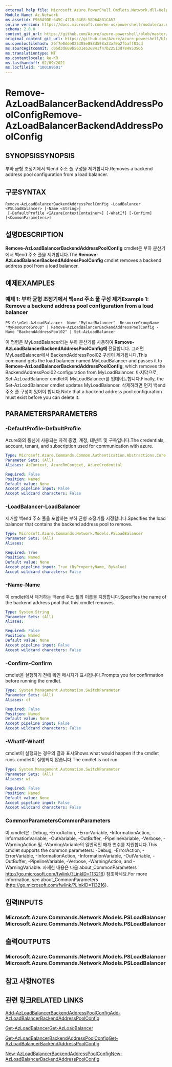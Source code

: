 ```yaml
---
external help file: Microsoft.Azure.PowerShell.Cmdlets.Network.dll-Help.xml
Module Name: Az.Network
ms.assetid: F965A9DE-645C-471B-84E8-58D648B1CA57
online version: https://docs.microsoft.com/en-us/powershell/module/az.network/remove-azloadbalancerbackendaddresspoolconfig
schema: 2.0.0
content_git_url: https://github.com/Azure/azure-powershell/blob/master/src/Network/Network/help/Remove-AzLoadBalancerBackendAddressPoolConfig.md
original_content_git_url: https://github.com/Azure/azure-powershell/blob/master/src/Network/Network/help/Remove-AzLoadBalancerBackendAddressPoolConfig.md
ms.openlocfilehash: 26f7e0dde825305e888d598a23af0b2fbaff81cd
ms.sourcegitcommit: c05d3d669b5631e526841f47b22513d78495350b
ms.translationtype: MT
ms.contentlocale: ko-KR
ms.lasthandoff: 02/09/2021
ms.locfileid: "100189601"
---
```

# <span data-ttu-id="40638-101">Remove-AzLoadBalancerBackendAddressPoolConfig</span><span class="sxs-lookup"><span data-stu-id="40638-101">Remove-AzLoadBalancerBackendAddressPoolConfig</span></span>

## <span data-ttu-id="40638-102">SYNOPSIS</span><span class="sxs-lookup"><span data-stu-id="40638-102">SYNOPSIS</span></span>
<span data-ttu-id="40638-103">부하 균형 조정기에서 백end 주소 풀 구성을 제거합니다.</span><span class="sxs-lookup"><span data-stu-id="40638-103">Removes a backend address pool configuration from a load balancer.</span></span>

## <span data-ttu-id="40638-104">구문</span><span class="sxs-lookup"><span data-stu-id="40638-104">SYNTAX</span></span>

```
Remove-AzLoadBalancerBackendAddressPoolConfig -LoadBalancer <PSLoadBalancer> [-Name <String>]
 [-DefaultProfile <IAzureContextContainer>] [-WhatIf] [-Confirm] [<CommonParameters>]
```

## <span data-ttu-id="40638-105">설명</span><span class="sxs-lookup"><span data-stu-id="40638-105">DESCRIPTION</span></span>
<span data-ttu-id="40638-106">**Remove-AzLoadBalancerBackendAddressPoolConfig** cmdlet은 부하 분산기에서 백end 주소 풀을 제거합니다.</span><span class="sxs-lookup"><span data-stu-id="40638-106">The **Remove-AzLoadBalancerBackendAddressPoolConfig** cmdlet removes a backend address pool from a load balancer.</span></span>

## <span data-ttu-id="40638-107">예제</span><span class="sxs-lookup"><span data-stu-id="40638-107">EXAMPLES</span></span>

### <span data-ttu-id="40638-108">예제 1: 부하 균형 조정기에서 백end 주소 풀 구성 제거</span><span class="sxs-lookup"><span data-stu-id="40638-108">Example 1: Remove a backend address pool configuration from a load balancer</span></span>
```
PS C:\>Get-AzLoadBalancer -Name "MyLoadBalancer" -ResourceGroupName "MyResourceGroup" | Remove-AzLoadBalancerBackendAddressPoolConfig -Name "BackendAddressPool02" | Set-AzLoadBalancer
```

<span data-ttu-id="40638-109">이 명령은 MyLoadBalancer라는 부하 분산기를 사용하여 **Remove-AzLoadBalancerBackendAddressPoolConfig에** 전달합니다. 그러면 MyLoadBalancer에서 BackendAddressPool02 구성이 제거됩니다.</span><span class="sxs-lookup"><span data-stu-id="40638-109">This command gets the load balancer named MyLoadBalancer and passes it to **Remove-AzLoadBalancerBackendAddressPoolConfig**, which removes the BackendAddressPool02 configuration from MyLoadBalancer.</span></span>
<span data-ttu-id="40638-110">마지막으로, Set-AzLoadBalancer cmdlet이 MyLoadBalancer를 업데이트합니다.</span><span class="sxs-lookup"><span data-stu-id="40638-110">Finally, the Set-AzLoadBalancer cmdlet updates MyLoadBalancer.</span></span>
<span data-ttu-id="40638-111">삭제하려면 먼저 백end 주소 풀 구성이 있어야 합니다.</span><span class="sxs-lookup"><span data-stu-id="40638-111">Note that a backend address pool configuration must exist before you can delete it.</span></span>

## <span data-ttu-id="40638-112">PARAMETERS</span><span class="sxs-lookup"><span data-stu-id="40638-112">PARAMETERS</span></span>

### <span data-ttu-id="40638-113">-DefaultProfile</span><span class="sxs-lookup"><span data-stu-id="40638-113">-DefaultProfile</span></span>
<span data-ttu-id="40638-114">Azure와의 통신에 사용되는 자격 증명, 계정, 테넌트 및 구독입니다.</span><span class="sxs-lookup"><span data-stu-id="40638-114">The credentials, account, tenant, and subscription used for communication with azure.</span></span>

```yaml
Type: Microsoft.Azure.Commands.Common.Authentication.Abstractions.Core.IAzureContextContainer
Parameter Sets: (All)
Aliases: AzContext, AzureRmContext, AzureCredential

Required: False
Position: Named
Default value: None
Accept pipeline input: False
Accept wildcard characters: False
```

### <span data-ttu-id="40638-115">-LoadBalancer</span><span class="sxs-lookup"><span data-stu-id="40638-115">-LoadBalancer</span></span>
<span data-ttu-id="40638-116">제거할 백end 주소 풀을 포함하는 부하 균형 조정기를 지정합니다.</span><span class="sxs-lookup"><span data-stu-id="40638-116">Specifies the load balancer that contains the backend address pool to remove.</span></span>

```yaml
Type: Microsoft.Azure.Commands.Network.Models.PSLoadBalancer
Parameter Sets: (All)
Aliases:

Required: True
Position: Named
Default value: None
Accept pipeline input: True (ByPropertyName, ByValue)
Accept wildcard characters: False
```

### <span data-ttu-id="40638-117">-Name</span><span class="sxs-lookup"><span data-stu-id="40638-117">-Name</span></span>
<span data-ttu-id="40638-118">이 cmdlet에서 제거하는 백end 주소 풀의 이름을 지정합니다.</span><span class="sxs-lookup"><span data-stu-id="40638-118">Specifies the name of the backend address pool that this cmdlet removes.</span></span>

```yaml
Type: System.String
Parameter Sets: (All)
Aliases:

Required: False
Position: Named
Default value: None
Accept pipeline input: False
Accept wildcard characters: False
```

### <span data-ttu-id="40638-119">-Confirm</span><span class="sxs-lookup"><span data-stu-id="40638-119">-Confirm</span></span>
<span data-ttu-id="40638-120">cmdlet을 실행하기 전에 확인 메시지가 표시됩니다.</span><span class="sxs-lookup"><span data-stu-id="40638-120">Prompts you for confirmation before running the cmdlet.</span></span>

```yaml
Type: System.Management.Automation.SwitchParameter
Parameter Sets: (All)
Aliases: cf

Required: False
Position: Named
Default value: None
Accept pipeline input: False
Accept wildcard characters: False
```

### <span data-ttu-id="40638-121">-WhatIf</span><span class="sxs-lookup"><span data-stu-id="40638-121">-WhatIf</span></span>
<span data-ttu-id="40638-122">cmdlet이 실행되는 경우의 결과 표시</span><span class="sxs-lookup"><span data-stu-id="40638-122">Shows what would happen if the cmdlet runs.</span></span> <span data-ttu-id="40638-123">cmdlet이 실행되지 않습니다.</span><span class="sxs-lookup"><span data-stu-id="40638-123">The cmdlet is not run.</span></span>

```yaml
Type: System.Management.Automation.SwitchParameter
Parameter Sets: (All)
Aliases: wi

Required: False
Position: Named
Default value: None
Accept pipeline input: False
Accept wildcard characters: False
```

### <span data-ttu-id="40638-124">CommonParameters</span><span class="sxs-lookup"><span data-stu-id="40638-124">CommonParameters</span></span>
<span data-ttu-id="40638-125">이 cmdlet은 -Debug, -ErrorAction, -ErrorVariable, -InformationAction, -InformationVariable, -OutVariable, -OutBuffer, -PipelineVariable, -Verbose, -WarningAction 및 -WarningVariable의 일반적인 매개 변수를 지원합니다.</span><span class="sxs-lookup"><span data-stu-id="40638-125">This cmdlet supports the common parameters: -Debug, -ErrorAction, -ErrorVariable, -InformationAction, -InformationVariable, -OutVariable, -OutBuffer, -PipelineVariable, -Verbose, -WarningAction, and -WarningVariable.</span></span> <span data-ttu-id="40638-126">자세한 내용은 다음 about_CommonParameters http://go.microsoft.com/fwlink/?LinkID=113216) 참조하세요.</span><span class="sxs-lookup"><span data-stu-id="40638-126">For more information, see about_CommonParameters (http://go.microsoft.com/fwlink/?LinkID=113216).</span></span>

## <span data-ttu-id="40638-127">입력</span><span class="sxs-lookup"><span data-stu-id="40638-127">INPUTS</span></span>

### <span data-ttu-id="40638-128">Microsoft.Azure.Commands.Network.Models.PSLoadBalancer</span><span class="sxs-lookup"><span data-stu-id="40638-128">Microsoft.Azure.Commands.Network.Models.PSLoadBalancer</span></span>

## <span data-ttu-id="40638-129">출력</span><span class="sxs-lookup"><span data-stu-id="40638-129">OUTPUTS</span></span>

### <span data-ttu-id="40638-130">Microsoft.Azure.Commands.Network.Models.PSLoadBalancer</span><span class="sxs-lookup"><span data-stu-id="40638-130">Microsoft.Azure.Commands.Network.Models.PSLoadBalancer</span></span>

## <span data-ttu-id="40638-131">참고 사항</span><span class="sxs-lookup"><span data-stu-id="40638-131">NOTES</span></span>

## <span data-ttu-id="40638-132">관련 링크</span><span class="sxs-lookup"><span data-stu-id="40638-132">RELATED LINKS</span></span>

[<span data-ttu-id="40638-133">Add-AzLoadBalancerBackendAddressPoolConfig</span><span class="sxs-lookup"><span data-stu-id="40638-133">Add-AzLoadBalancerBackendAddressPoolConfig</span></span>](./Add-AzLoadBalancerBackendAddressPoolConfig.md)

[<span data-ttu-id="40638-134">Get-AzLoadBalancer</span><span class="sxs-lookup"><span data-stu-id="40638-134">Get-AzLoadBalancer</span></span>](./Get-AzLoadBalancer.md)

[<span data-ttu-id="40638-135">Get-AzLoadBalancerBackendAddressPoolConfig</span><span class="sxs-lookup"><span data-stu-id="40638-135">Get-AzLoadBalancerBackendAddressPoolConfig</span></span>](./Get-AzLoadBalancerBackendAddressPoolConfig.md)

[<span data-ttu-id="40638-136">New-AzLoadBalancerBackendAddressPoolConfig</span><span class="sxs-lookup"><span data-stu-id="40638-136">New-AzLoadBalancerBackendAddressPoolConfig</span></span>](./New-AzLoadBalancerBackendAddressPoolConfig.md)


